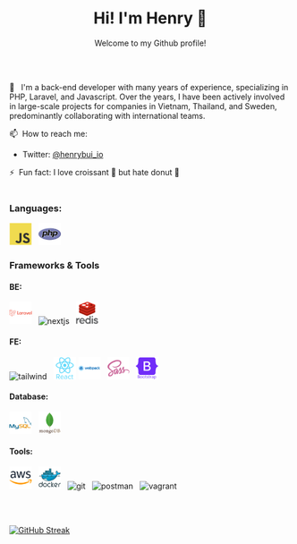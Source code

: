 <h1 align="center">Hi! I'm Henry 👋</h1>
<p align="center">Welcome to my Github profile!</p>
<br/><br/>

🌱&nbsp;&nbsp; I'm a back-end developer with many years of experience, specializing in PHP, Laravel, and Javascript.
Over the years, I have been actively involved in large-scale projects for companies in Vietnam, Thailand, and Sweden, predominantly collaborating with international teams.

📫&nbsp;&nbsp;How to reach me:
  - Twitter:&nbsp;<a href="https://twitter.com/henrybui_io" target="_blank">@henrybui_io</a></p>

⚡&nbsp;&nbsp;Fun fact: I love croissant 🥐 but hate donut 🍩
<br/><br/>

<h3>Languages:</h3>
<p>
  <img src="https://raw.githubusercontent.com/devicons/devicon/master/icons/javascript/javascript-original.svg" alt="javascript" width="40" height="40"/>&nbsp;&nbsp;
  <img src="https://raw.githubusercontent.com/devicons/devicon/master/icons/php/php-original.svg" alt="php" width="40" height="40"/>
</p>

<h3>Frameworks & Tools</h3>
<h4>BE:</h4>
<p>
  <img src="https://raw.githubusercontent.com/devicons/devicon/master/icons/laravel/laravel-original-wordmark.svg" alt="laravel" width="40" height="40"/>&nbsp;&nbsp;
  <img src="https://cdn.worldvectorlogo.com/logos/nextjs-2.svg" alt="nextjs" width="40" height="40"/>&nbsp;&nbsp;
  <img src="https://raw.githubusercontent.com/devicons/devicon/master/icons/redis/redis-original-wordmark.svg" alt="redis" width="40" height="40"/>&nbsp;&nbsp;
</p>

<h4>FE:</h4>
<p>
  <img src="https://www.vectorlogo.zone/logos/tailwindcss/tailwindcss-icon.svg" alt="tailwind" width="40" height="40"/>&nbsp;&nbsp;
  <img src="https://raw.githubusercontent.com/devicons/devicon/master/icons/react/react-original-wordmark.svg" alt="react" width="40" height="40"/>
  <img src="https://raw.githubusercontent.com/devicons/devicon/d00d0969292a6569d45b06d3f350f463a0107b0d/icons/webpack/webpack-original-wordmark.svg" alt="webpack" width="40" height="40"/>&nbsp;&nbsp;
  <img src="https://raw.githubusercontent.com/devicons/devicon/master/icons/sass/sass-original.svg" alt="sass" width="40" height="40"/>&nbsp;&nbsp;
  <img src="https://raw.githubusercontent.com/devicons/devicon/master/icons/bootstrap/bootstrap-plain-wordmark.svg" alt="bootstrap" width="40" height="40"/>&nbsp;&nbsp;
</p>

<h4>Database:</h4>
<p>
  <img src="https://raw.githubusercontent.com/devicons/devicon/master/icons/mysql/mysql-original-wordmark.svg" alt="mysql" width="40" height="40"/>&nbsp;&nbsp;
  <img src="https://raw.githubusercontent.com/devicons/devicon/master/icons/mongodb/mongodb-original-wordmark.svg" alt="mongodb" width="40" height="40"/>&nbsp;&nbsp;
</p>

<h4>Tools:</h4>
<p>
  <img src="https://raw.githubusercontent.com/devicons/devicon/master/icons/amazonwebservices/amazonwebservices-original-wordmark.svg" alt="aws" width="40" height="40"/>&nbsp;&nbsp;
  <img src="https://raw.githubusercontent.com/devicons/devicon/master/icons/docker/docker-original-wordmark.svg" alt="docker" width="40" height="40"/>&nbsp;&nbsp;
  <img src="https://www.vectorlogo.zone/logos/git-scm/git-scm-icon.svg" alt="git" width="40" height="40"/>&nbsp;&nbsp;
  <img src="https://www.vectorlogo.zone/logos/getpostman/getpostman-icon.svg" alt="postman" width="40" height="40"/>&nbsp;&nbsp;
  <img src="https://www.vectorlogo.zone/logos/vagrantup/vagrantup-icon.svg" alt="vagrant" width="40" height="40"/>&nbsp;&nbsp;
</p>
<br/><br/>

[![GitHub Streak](https://streak-stats.demolab.com/?user=henryonsoftware)](https://git.io/streak-stats)

